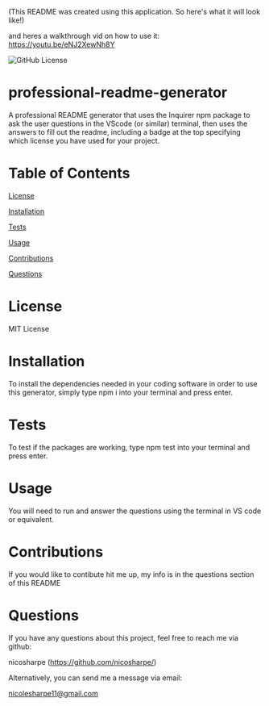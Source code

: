 (This README was created using this application. So here's what it will look like!)

and heres a walkthrough vid on how to use it: https://youtu.be/eNJ2XewNh8Y



![GitHub License](https://img.shields.io/github/license/nicosharpe/professional-readme-generator)

  # professional-readme-generator
  
  A professional README generator that uses the Inquirer npm package to ask the user questions in the VScode (or similar) terminal, then uses the answers to fill out the readme, including a badge at the top specifying which license you have used for your project.

  # Table of Contents
  
  [License](https://github.com/nicosharpe/professional-readme-generator?tab=readme-ov-file#license)

  [Installation](https://github.com/nicosharpe/professional-readme-generator?tab=readme-ov-file#installation)

  [Tests](https://github.com/nicosharpe/professional-readme-generator?tab=readme-ov-file#tests)

  [Usage](https://github.com/nicosharpe/professional-readme-generator?tab=readme-ov-file#usage)

  [Contributions](https://github.com/nicosharpe/professional-readme-generator?tab=readme-ov-file#contributions)

  [Questions](https://github.com/nicosharpe/professional-readme-generator?tab=readme-ov-file#questions)


  # License

  MIT License


  # Installation

  To install the dependencies needed in your coding software in order to use this generator, simply type npm i into your terminal and press enter.


  # Tests

  To test if the packages are working, type npm test into your terminal and press enter.


  # Usage

  You will need to run and answer the questions using the terminal in VS code or equivalent.


  # Contributions

  If you would like to contibute hit me up, my info is in the questions section of this README


  # Questions

  If you have any questions about this project, feel free to reach me via github:
  
  nicosharpe (https://github.com/nicosharpe/)

  Alternatively, you can send me a message via email:

  nicolesharpe11@gmail.com
  
  
